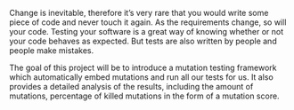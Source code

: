 Change is inevitable, therefore it’s very rare that you would write some piece of code and never touch it again. As the requirements change, so will your code. Testing your software is a great way of knowing whether or not your code behaves as expected. But tests are also written by people and people make mistakes.

The goal of this project will be to introduce a mutation testing framework which automatically embed mutations and run all our tests for us. It also provides a detailed analysis of the results, including the amount of mutations, percentage of killed mutations in the form of a mutation score.

